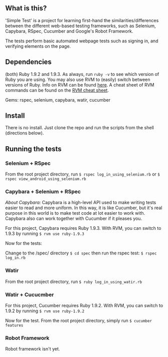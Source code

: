 What is this?
------------
'Simple Test' is a project for learning first-hand the 
similarities/differences 
between the different web-based testing frameworks, such as 
Selenium, Capybara, RSpec, Cucumber and Google's Robot Framework.  

The tests perform basic automated webpage tests such as signing in, and verifying elements on the 
page.

Dependencies
-----------
(both) Ruby 1.9.2 and 1.9.3. As always, run `ruby -v` to see which version of Ruby you are using.  You may also use RVM to (easily) switch between versions of Ruby.  Info on RVM can be found [here](https://rvm.io/). A cheat sheet of RVM commands can be found on the [RVM cheat sheet](http://cheat.errtheblog.com/s/rvm).

Gems: rspec, selenium, capybara, watir, cucumber

Install
-------
There is no install.  Just clone the repo and run the scripts from the shell (directions below).

Running the tests
----------------

### Selenium + RSpec
  From the root project directory, run 
  `$ rspec log_in_using_selenium.rb`
  or
  `$ rspec view_android_using_selenium.rb`

### Capybara + Selenium + RSpec
  *About Capybara:* Capybara is a high-level API used to make writing tests easier to 
  read and more uniform.  In this way, it is like Cucumber, 
  but it's real purpose in this world is to make test
  code at lot easier to work with.  Capybara also can work together 
  with Cucumber if it pleases you.

  For this project, Capybara requires Ruby 1.9.3.  With RVM, you can 
  switch to 1.9.3 by running
  `$ rvm use ruby-1.9.3`

  Now for the tests:

  Change to the /spec/ directory
  `$ cd spec`
  then run the rspec test: 
  `$ rspec log_in.rb`

### Watir
  From the root project directory, run
  `$ ruby log_in_using_watir.rb`

### Watir + Cucucmber
  For this project, Cucumber requires Ruby 1.9.2.  With RVM, you can 
  switch to 1.9.2 by running
  `$ rvm use ruby-1.9.2`

  Now for the test. From the root project directory, simply run
  `$ cucumber features`

### Robot Framework
  Robot framework isn't yet.

